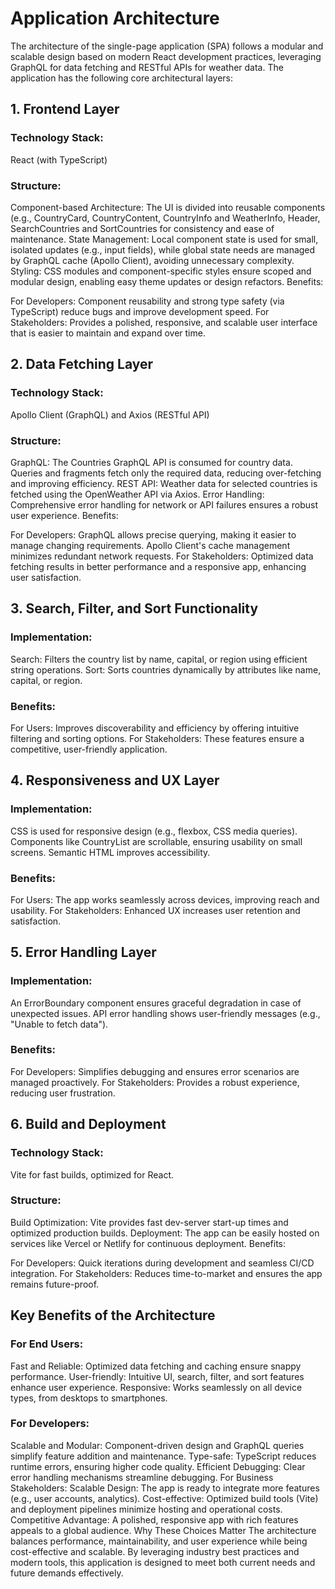 # Application Architecture

The architecture of the single-page application (SPA) follows a modular and scalable design based on modern React development practices, leveraging GraphQL for data fetching and RESTful APIs for weather data. The application has the following core architectural layers:

## 1. Frontend Layer
### Technology Stack: 
React (with TypeScript)

### Structure:
Component-based Architecture: The UI is divided into reusable components (e.g., CountryCard, CountryContent, CountryInfo and WeatherInfo, Header, SearchCountries and SortCountries for consistency and ease of maintenance.
State Management: Local component state is used for small, isolated updates (e.g., input fields), while global state needs are managed by GraphQL cache (Apollo Client), avoiding unnecessary complexity.
Styling: CSS modules and component-specific styles ensure scoped and modular design, enabling easy theme updates or design refactors.
Benefits:

For Developers: Component reusability and strong type safety (via TypeScript) reduce bugs and improve development speed.
For Stakeholders: Provides a polished, responsive, and scalable user interface that is easier to maintain and expand over time.


## 2. Data Fetching Layer
### Technology Stack:
Apollo Client (GraphQL) and Axios (RESTful API)

### Structure:
GraphQL: The Countries GraphQL API is consumed for country data. Queries and fragments fetch only the required data, reducing over-fetching and improving efficiency.
REST API: Weather data for selected countries is fetched using the OpenWeather API via Axios.
Error Handling: Comprehensive error handling for network or API failures ensures a robust user experience.
Benefits:

For Developers:
GraphQL allows precise querying, making it easier to manage changing requirements.
Apollo Client's cache management minimizes redundant network requests.
For Stakeholders: Optimized data fetching results in better performance and a responsive app, enhancing user satisfaction.


## 3. Search, Filter, and Sort Functionality
### Implementation:
Search: Filters the country list by name, capital, or region using efficient string operations.
Sort: Sorts countries dynamically by attributes like name, capital, or region.

### Benefits:
For Users: Improves discoverability and efficiency by offering intuitive filtering and sorting options.
For Stakeholders: These features ensure a competitive, user-friendly application.


## 4. Responsiveness and UX Layer
### Implementation:
CSS is used for responsive design (e.g., flexbox, CSS media queries).
Components like CountryList are scrollable, ensuring usability on small screens.
Semantic HTML improves accessibility.

### Benefits:
For Users: The app works seamlessly across devices, improving reach and usability.
For Stakeholders: Enhanced UX increases user retention and satisfaction.


## 5. Error Handling Layer
### Implementation:
An ErrorBoundary component ensures graceful degradation in case of unexpected issues.
API error handling shows user-friendly messages (e.g., "Unable to fetch data").

### Benefits:
For Developers: Simplifies debugging and ensures error scenarios are managed proactively.
For Stakeholders: Provides a robust experience, reducing user frustration.


## 6. Build and Deployment
### Technology Stack: 
Vite for fast builds, optimized for React.

### Structure:
Build Optimization: Vite provides fast dev-server start-up times and optimized production builds.
Deployment: The app can be easily hosted on services like Vercel or Netlify for continuous deployment.
Benefits:

For Developers: Quick iterations during development and seamless CI/CD integration.
For Stakeholders: Reduces time-to-market and ensures the app remains future-proof.

## Key Benefits of the Architecture
### For End Users:
Fast and Reliable: Optimized data fetching and caching ensure snappy performance.
User-friendly: Intuitive UI, search, filter, and sort features enhance user experience.
Responsive: Works seamlessly on all device types, from desktops to smartphones.

### For Developers:
Scalable and Modular: Component-driven design and GraphQL queries simplify feature addition and maintenance.
Type-safe: TypeScript reduces runtime errors, ensuring higher code quality.
Efficient Debugging: Clear error handling mechanisms streamline debugging.
For Business Stakeholders:
Scalable Design: The app is ready to integrate more features (e.g., user accounts, analytics).
Cost-effective: Optimized build tools (Vite) and deployment pipelines minimize hosting and operational costs.
Competitive Advantage: A polished, responsive app with rich features appeals to a global audience.
Why These Choices Matter
The architecture balances performance, maintainability, and user experience while being cost-effective and scalable. By leveraging industry best practices and modern tools, this application is designed to meet both current needs and future demands effectively.
